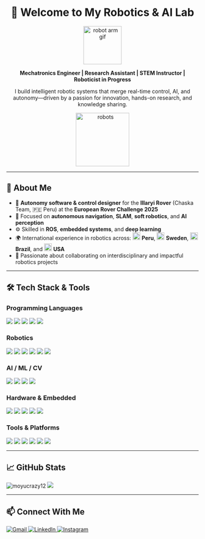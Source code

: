 <h1 align="center">🤖 Welcome to My Robotics & AI Lab</h1>

<p align="center">
  <img src="https://i.gifer.com/7VE.gif" width="100" alt="robot arm gif"/>
</p>

<p align="center">
  <strong>Mechatronics Engineer | Research Assistant | STEM Instructor | Roboticist in Progress </strong>  
</p>
<p align="center">
  I build intelligent robotic systems that merge real-time control, AI, and autonomy—driven by a passion for innovation, hands-on research, and knowledge sharing.
</p>

<p align="center">
  <img src="https://cdn.prod.website-files.com/6479eab6eb2ed5e597810e9e/67efa6c1205df5cad940d3cd_677bd79c59e3a46eea413842_6605534f85f6069bdc30164f_Robotics%2525203.gif" width="140" alt="robots"/>
</p>

---

<h2>🧠 About Me</h2>

<ul>
  <li>🚀 <strong>Autonomy software & control designer</strong> for the <strong>Illaryi Rover</strong> (Chaska Team, 🇵🇪 Peru) at the <strong>European Rover Challenge 2025</strong></li>
  <li>🔬 Focused on <strong>autonomous navigation</strong>, <strong>SLAM</strong>, <strong>soft robotics</strong>, and <strong>AI perception</strong></li>
  <li>⚙️ Skilled in <strong>ROS</strong>, <strong>embedded systems</strong>, and <strong>deep learning</strong></li>
   <li>🌍 International experience in robotics across:
    <img src="https://cdn.jsdelivr.net/gh/lipis/flag-icons/flags/4x3/pe.svg" width="20"/> <strong>Peru</strong>,
    <img src="https://cdn.jsdelivr.net/gh/lipis/flag-icons/flags/4x3/se.svg" width="20"/> <strong>Sweden</strong>,
    <img src="https://cdn.jsdelivr.net/gh/lipis/flag-icons/flags/4x3/br.svg" width="20"/> <strong>Brazil</strong>, and
    <img src="https://cdn.jsdelivr.net/gh/lipis/flag-icons/flags/4x3/us.svg" width="20"/> <strong>USA</strong>
  </li>
  <li>🤝 Passionate about collaborating on interdisciplinary and impactful robotics projects</li>
</ul>

---

## 🛠️ Tech Stack & Tools

### Programming Languages

<p>
  <img src="https://img.shields.io/badge/Python-3776AB?style=for-the-badge&logo=python&logoColor=white"/>
  <img src="https://img.shields.io/badge/C++-00599C?style=for-the-badge&logo=c%2B%2B&logoColor=white"/>
  <img src="https://img.shields.io/badge/C-00599C?style=for-the-badge&logo=c&logoColor=white"/>
  <img src="https://img.shields.io/badge/JavaScript-F7DF1E?style=for-the-badge&logo=javascript&logoColor=black"/>
  <img src="https://img.shields.io/badge/MATLAB-0076A8?style=for-the-badge&logo=mathworks&logoColor=white"/>
</p>

### Robotics

<p>
  <img src="https://img.shields.io/badge/ROS-22314E?style=for-the-badge&logo=ros&logoColor=white"/>
  <img src="https://img.shields.io/badge/ROS2-22314E?style=for-the-badge&logo=ros&logoColor=white"/>
  <img src="https://img.shields.io/badge/Gazebo-2C528C?style=for-the-badge&logoColor=white"/>
  <img src="https://img.shields.io/badge/RViz-00599C?style=for-the-badge&logo=ubuntu&logoColor=white"/>
  <img src="https://img.shields.io/badge/MoveIt-4C4C4C?style=for-the-badge&logo=robotframework&logoColor=white"/>
  <img src="https://img.shields.io/badge/Nav2-22314E?style=for-the-badge&logo=ros&logoColor=white"/>

</p>

### AI / ML / CV

<p>
  <img src="https://img.shields.io/badge/PyTorch-EE4C2C?style=for-the-badge&logo=pytorch&logoColor=white"/>
  <img src="https://img.shields.io/badge/TensorFlow-FF6F00?style=for-the-badge&logo=tensorflow&logoColor=white"/>
  <img src="https://img.shields.io/badge/OpenCV-5C3EE8?style=for-the-badge&logo=opencv&logoColor=white"/>
  <img src="https://img.shields.io/badge/scikit--learn-F7931E?style=for-the-badge&logo=scikit-learn&logoColor=white"/>
</p>

### Hardware & Embedded

<p>
  <img src="https://img.shields.io/badge/Arduino-00979D?style=for-the-badge&logo=arduino&logoColor=white"/>
  <img src="https://img.shields.io/badge/Raspberry%20Pi-C51A4A?style=for-the-badge&logo=raspberry-pi&logoColor=white"/>
  <img src="https://img.shields.io/badge/NVIDIA-Jetson-76B900?style=for-the-badge&logo=nvidia&logoColor=white"/>
  <img src="https://img.shields.io/badge/Teensy-555555?style=for-the-badge&logo=usb&logoColor=white"/>
  <img src="https://img.shields.io/badge/ESP32-E7352C?style=for-the-badge&logo=espressif&logoColor=white"/>

</p>

### Tools & Platforms

<p>
  <img src="https://img.shields.io/badge/Docker-2496ED?style=for-the-badge&logo=docker&logoColor=white"/>
  <img src="https://img.shields.io/badge/Linux-FCC624?style=for-the-badge&logo=linux&logoColor=black"/>
  <img src="https://img.shields.io/badge/Git-F05032?style=for-the-badge&logo=git&logoColor=white"/>
  <img src="https://img.shields.io/badge/VS%20Code-007ACC?style=for-the-badge&logo=visual-studio-code&logoColor=white"/>
  <img src="https://img.shields.io/badge/Anaconda-44A833?style=for-the-badge&logo=anaconda&logoColor=white"/>
  <img src="https://img.shields.io/badge/ArduPilot-UAV--Autopilot-213A64?style=for-the-badge&logo=airplayaudio&logoColor=white"/>

</p>

---

## 📈 GitHub Stats

<p align="left">
  <img src="https://github-readme-stats.vercel.app/api/top-langs?username=moyucrazy12&show_icons=true&locale=en&layout=compact" alt="moyucrazy12" />
  
  <img src="https://github-readme-streak-stats.herokuapp.com/?user=moyucrazy12&theme=gruvbox"/>
</p>

---

## 📫 Connect With Me

<p align="left">
  <a href="mailto:c.mallqui@pucp.edu.pe" target="_blank">
    <img alt="Gmail" src="https://img.shields.io/badge/Gmail-D14836?style=for-the-badge&logo=gmail&logoColor=white"/>
  </a>
  <a href="https://www.linkedin.com/in/cristhian-mallqui-castro/" target="_blank">
     <img alt="LinkedIn" src="https://img.shields.io/badge/LinkedIn-0A66C2?style=for-the-badge&logo=linkedin&logoColor=white"/>
  </a>
  <a href="https://www.instagram.com/crisspaceee/" target="_blank">
    <img alt="Instagram" src="https://img.shields.io/badge/Instagram-E4405F?style=for-the-badge&logo=instagram&logoColor=white"/>
  </a>
</p>

